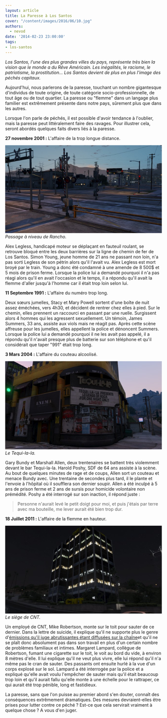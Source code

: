 ```yaml
---
layout: article
title: La Paresse à Los Santos
cover: "/content/images/2016/06/10.jpg"
authors:
  - nevod
date: '2014-02-23 23:00:00'
tags:
- los-santos
---
```


_Los Santos, l'une des plus grandes villes du pays, représente très bien la vision que le monde a du Rêve Américain. Les inégalités, le racisme, le patriotisme, la prostitution... Los Santos devient de plus en plus l'image des péchés capitaux._

Aujourd'hui, nous parlerons de la paresse, touchant un nombre gigantesque d'individus de toute origine, de toute catégorie socio-professionnelle, de tout âge ou de tout quartier. La paresse ou "flemme" dans un langage plus familier est extrêmement présente dans notre pays, sûrement plus que dans les autres.

Lorsque l'on parle de péchés, il est possible d'avoir tendance à l'oublier, mais la paresse peut littéralement faire des ravages. Pour illustrer cela, seront abordés quelques faits divers liés à la paresse.

**27 novembre 2001 :** L'affaire de la trop longue distance.

![Passage à niveau de Rancho.](/content/images/2016/06/10_1.jpg)
_Passage à niveau de Rancho._

Alex Legless, handicapé moteur se déplaçant en fauteuil roulant, se retrouve bloqué entre les deux barrières sur la ligne de chemin de fer de Los Santos. Simon Young, jeune homme de 21 ans ne passant non loin, n'a pas sorti Legless de son pétrin alors qu'il l'avait vu. Alex Legless est mort broyé par le train. Young a donc été condamné à une amende de 8 500$ et 5 mois de prison ferme. Lorsque la police lui a demandé pourquoi il n'a pas réagi alors qu'il en avait l'occasion et le temps, il a répondu qu'il avait la flemme d'aller jusqu'à l'homme car il était trop loin selon lui.

**11 Septembre 1991 :** L'affaire du numéro trop long.

Deux sœurs jumelles, Stacy et Mary Powell sortent d'une boîte de nuit assez éméchées, vers 4h30, et décident de rentrer chez elles à pied. Sur le chemin, elles prennent un raccourci en passant par une ruelle. Surgissent alors 4 hommes qui les agressent sexuellement. Un témoin, James Summers, 33 ans, assiste aux viols mais ne réagit pas. Après cette scène affreuse pour les jumelles, elles appellent la police et dénoncent Summers. Lorsque la police lui a demandé pourquoi il ne les avait pas appelé, il a répondu qu'il n'avait presque plus de batterie sur son téléphone et qu'il considérait que taper "991" était trop long.

**3 Mars 2004 :** L'affaire du couteau alcoolisé.

![Le Tequi-la-la.](/content/images/2016/06/10_3.jpg)
_Le Tequi-la-la._

Gary Bundy et Marshall Allen, deux trentenaires se battent très violemment devant le bar Tequi-la-la. Harold Poshy, SDF de 64 ans assiste à la scène. Au bout de quelques minutes de rage et de coups, Allen sort un couteau et menace Bundy avec. Une trentaine de secondes plus tard, il le plante et l'envoie à l'hôpital où il soufflera son dernier soupir. Allen a été inculpé à 5 ans de prison ferme et 2 ans de sursis pour homicide volontaire non prémédité. Poshy a été interrogé sur son inaction, il répond juste :

> Personne n'aurait levé le petit doigt pour moi, et puis j'étais par terre avec ma bouteille, me lever aurait été bien trop dur.

**18 Juillet 2011 :** L'affaire de la flemme en hauteur.

![Le siège de CNT.](/content/images/2016/06/10_2.jpg)
_Le siège de CNT._

Un employé de CNT, Mike Robertson, monte sur le toit pour sauter de ce dernier. Dans la lettre de suicide, il explique qu'il ne supporte plus le genre d'[émissions qu'il juge abrutissantes étant diffusées sur la chaîne](/2014/02/21/la-tele-realite-rend-t-elle-stupide--/)et qu'il ne se plaît donc absolument pas dans son travail en plus d'un certain nombre de problèmes familiaux et intimes. Margaret Lampard, collègue de Robertson, fumant une cigarette sur le toit, le voit au bord du vide, à environ 8 mètres d'elle. Il lui explique qu'il ne veut plus vivre, elle lui répond qu'il n'a même pas le cran de sauter. Des passants ont ensuite hurlé à la vue d'un corps explosé sur le sol. Lampard a été interrogée par la police et a expliqué qu'elle avait voulu l'empêcher de sauter mais qu'il était beaucoup trop loin et qu'il aurait fallu qu'elle monte à une échelle pour le rattraper, ce qui aurait été trop pénible, long et fastidieux.

La paresse, sans que l'on puisse au premier abord s'en douter, connaît des conséquences extrêmement dramatiques. Des mesures devraient-elles être prises pour lutter contre ce péché ? Est-ce que cela servirait vraiment à quelque chose ? A vous d'en juger.